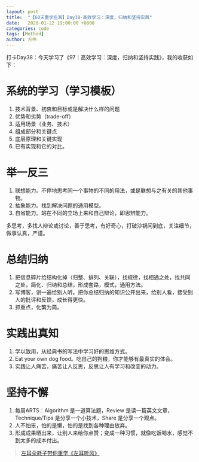 ```yaml
---
layout: post
title:  "【60天重学左耳】Day38-高效学习：深度，归纳和坚持实践"
date:   2020-01-22 19:00:00 +0800
categories: code
tags: [Method]
author: 方伟
---
```


打卡Day38：今天学习了《97｜高效学习：深度，归纳和坚持实践》，我的收获如下：

# 系统的学习（学习模板）

1. 技术背景、初衷和目标或是解决什么样的问题
2. 优势和劣势（trade-off）
3. 适用场景（业务、技术）
4. 组成部分和关键点
5. 底层原理和关键实现
6. 已有实现和它的对比。

# 举一反三

1. 联想能力。不停地思考同一个事物的不同的用法，或是联想与之有关的其他事物。
2. 抽象能力。找到解决问题的通用模型。
3. 自省能力。站在不同的立场上来和自己辩论，即思辨能力。

多思考，多找人辩论或讨论，善于思考，有好奇心，打破沙锅问到底，关注细节，做事认真，严谨。

# 总结归纳

1. 把信息碎片给结构化掉（归整、排列、关联），找规律，找相通之处，找共同之处，简化、归纳和总结，形成套路，模式，通用方法。
2. 写博客，讲一遍给别人听。把你总结归纳的知识公开出来，给别人看，接受别人的批评和反馈，成长得更快。
3. 抓重点，化繁为简。

# 实践出真知

1. 学以致用，从经典书的写法中学习好的思维方式。
2. Eat your own dog food。吃自己的狗粮，你才能够有最真实的体会。
3. 实践让人痛苦，痛苦让人反思，反思让人有学习和改变的动力。

# 坚持不懈

1. 每周ARTS：Algorithm 是一道算法题，Review 是读一篇英文文章，Technique/Tips 是分享一个小技术，Share 是分享一个观点。
2. 人不怕笨，怕的是懒，怕的是找到各种理由放弃。
3. 形成成果晒出来，让别人来给你点赞；变成一种习惯，就像吃饭喝水，感觉不到太多的成本付出。

> [左耳朵耗子带你重学《左耳听风》](https://time.geekbang.org/column/article/177414?utm_term=zeusL3AA0&utm_source=wechat&utm_medium=chongxuedaka)


